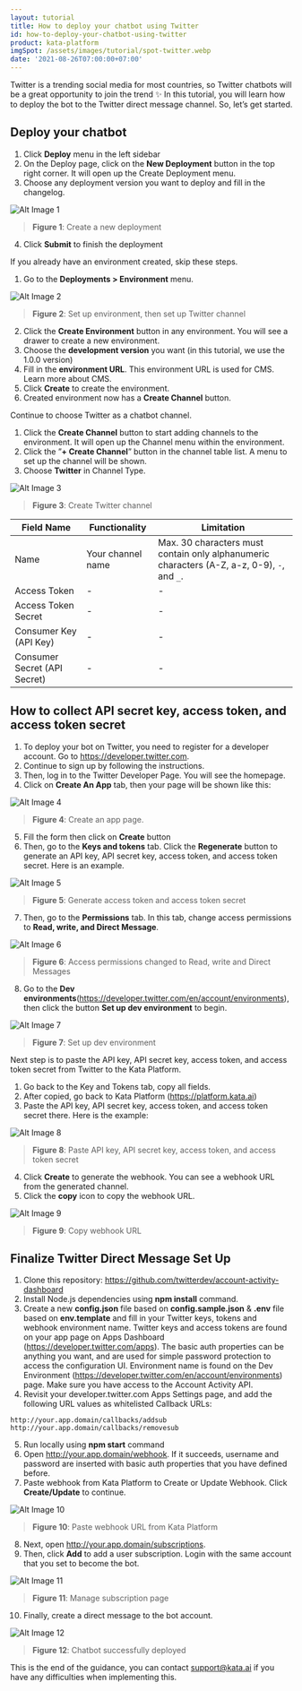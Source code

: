 ```yaml
---
layout: tutorial
title: How to deploy your chatbot using Twitter
id: how-to-deploy-your-chatbot-using-twitter
product: kata-platform
imgSpot: /assets/images/tutorial/spot-twitter.webp
date: '2021-08-26T07:00:00+07:00'
---
```


Twitter is a trending social media for most countries, so Twitter chatbots will be a great opportunity to join the trend ✨ In this tutorial, you will learn how to deploy the bot to the Twitter direct message channel. So, let’s get started.

## Deploy your chatbot

1. Click **Deploy** menu in the left sidebar
2. On the Deploy page, click on the **New Deployment** button in the top right corner. It will open up the Create Deployment menu.
3. Choose any deployment version you want to deploy and fill in the changelog.

![Alt Image 1](https://lh3.googleusercontent.com/7qQL-bT11-PszbC2Y92kcZ_Avayic4bKR4k82jquDTH2_iRs6a6ZL0b7gN8-1cqfvLEtUYZl_l20Tq885jwkx4lU8lI_Gs6lpKD42MCJoP7OQqIttgLTk4O_i6hQiRj1hlE6aPwH)

> **Figure 1**: Create a new deployment

4. Click **Submit** to finish the deployment

If you already have an environment created, skip these steps.

1. Go to the **Deployments > Environment** menu.

![Alt Image 2](https://lh3.googleusercontent.com/wRHYa5fPbW012q3q7JqosoR9qq5R72aafskrbpILMMs2akEXy50LRF5uTJ2XjYBou26sv8s3K6p0K-Zy1oySuvP5k1F6wGwJrXJGjRuZmHvrJFIny_jjED9ZxrVvBZU06yHbaF2A)

> **Figure 2**: Set up environment, then set up Twitter channel

2. Click the **Create Environment** button in any environment. You will see a drawer to create a new environment.
3. Choose the **development version** you want (in this tutorial, we use the 1.0.0 version)
4. Fill in the **environment URL**. This environment URL is used for CMS. Learn more about CMS.
5. Click **Create** to create the environment.
6. Created environment now has a **Create Channel** button.

Continue to choose Twitter as a chatbot channel.

1. Click the **Create Channel** button to start adding channels to the environment. It will open up the Channel menu within the environment.
2. Click the ”**+ Create Channel**” button in the channel table list. A menu to set up the channel will be shown.
3. Choose **Twitter** in Channel Type.

![Alt Image 3](https://lh6.googleusercontent.com/1e60t2rOsNQc8QysllKO4gxIGwEvSVapL7El-Ju2VlcCIOTxWnXSGpAXlMgo4VPSAGuhXcImhbyVTHrDO8ZB1VESeV7HcOuUpQnHN8JWxispwE6xCTaFL7ade6q078byGAiDrTNY)

> **Figure 3**: Create Twitter channel

| Field Name                   | Functionality     | Limitation                                                                                  |
| ---------------------------- | ----------------- | ------------------------------------------------------------------------------------------- |
| Name                         | Your channel name | Max. 30 characters must contain only alphanumeric characters (A-Z, a-z, 0-9), `-`, and `_`. |
| Access Token                 | -                 | -                                                                                           |
| Access Token Secret          | -                 | -                                                                                           |
| Consumer Key (API Key)       | -                 | -                                                                                           |
| Consumer Secret (API Secret) | -                 | -                                                                                           |

## How to collect API secret key, access token, and access token secret

1. To deploy your bot on Twitter, you need to register for a developer account. Go to <a href="https://developer.twitter.com" target="_blank"><span>http</span>s://developer.twitter.com</a>.
2. Continue to sign up by following the instructions.
3. Then, log in to the Twitter Developer Page. You will see the homepage.
4. Click on **Create An App** tab, then your page will be shown like this:

![Alt Image 4](https://lh3.googleusercontent.com/OdoqY_qeP64uzlsZr24JrRhbepoqrtymPXC86F0UaqBZW06e0VVObF7AEVWanBSfZ4KqUf4O6F_W9CUKJe1d8lv8HDaUKk4DW8xJ48Hb43toCvGUbUoElNMn91GUndJiiCaZL5SM)

> **Figure 4**: Create an app page.

5. Fill the form then click on **Create** button
6. Then, go to the **Keys and tokens** tab. Click the **Regenerate** button to generate an API key, API secret key, access token, and access token secret. Here is an example.

![Alt Image 5](https://lh3.googleusercontent.com/J3bW4olVVvCgmk6gWQSarPoilsfpbBug3eTpt2TIX1JiZ8b1Io6rWnvy4yeneEfOGqxv1wFZ4MNS4R1oijEAy8uSJeV8Hd6ZGjIuZ6t4C5PY-Sd6yd_gxwOA0vtpEG4R_iNl15HS)

> **Figure 5**: Generate access token and access token secret

7. Then, go to the **Permissions** tab. In this tab, change access permissions to **Read, write, and Direct Message**.

![Alt Image 6](https://lh4.googleusercontent.com/Ngs3Mz1H6fqS-Ahzg_U3lryRdolxVmHJhe0l0BsnQz7CqCaX86UQrpRrSnmuwdL01nSCc4izMjfF6hbotLrgCT9Se0bWWX5fTqGV6Z3l5vQC1IimlqXGanzOHJDL4XU4yg5AItdS)

> **Figure 6**: Access permissions changed to Read, write and Direct Messages

8. Go to the **Dev environments**(<a href="https://developer.twitter.com/en/account/environments" target="_blank"><span>http</span>s://developer.twitter.com/en/account/environments</a>), then click the button **Set up dev environment** to begin.

![Alt Image 7](https://lh5.googleusercontent.com/c8SvPV8iNJ9XguqhDTmpkoW818z6RwCWJCJHwIm2bN9JEe8zpJvr3PVqKiJYnajFLqg81ElyWMovUXDaJPc55GAxFfz1usWVhzgXcEUZ8dTe4u1UN22OaTJqnBmXYyOlr5M3Jgq_)

> **Figure 7**: Set up dev environment

Next step is to paste the API key, API secret key, access token, and access token secret from Twitter to the Kata Platform.

1. Go back to the Key and Tokens tab, copy all fields.
2. After copied, go back to Kata Platform (<a href="https://platform.kata.ai" target="_blank"><span>http</span>s://platform.kata.ai</a>)
3. Paste the API key, API secret key, access token, and access token secret there. Here is the example:

![Alt Image 8](https://lh3.googleusercontent.com/V95HDF2NSwY1aGlOR5YeLFWUK_zps9qY_YF_F_bRR4RHtAzDUBmFTiDndTzg4pbXfO-Ln6UBIs-bze3erosAnFcsQt7r8s8TsgKaMEMDZ3u4ZTG0nqPvl0UnIBcMsXpxWMIUwk3A)

> **Figure 8**: Paste API key, API secret key, access token, and access token secret

4. Click **Create** to generate the webhook. You can see a webhook URL from the generated channel.
5. Click the **copy** icon to copy the webhook URL.

![Alt Image 9](https://lh5.googleusercontent.com/n7IGyBPqnBHf10rJlb_M9l0x-xWobhxutiRor9wP0r259gsxGPxHvQS7IipXIqpcLk7FAXoC-edU9X2aPh_8tThKrgwslWgAsDiZhUdOJLZb9MMcA96l8syZL3FINaPbN1i-dXDb)

> **Figure 9**: Copy webhook URL

## Finalize Twitter Direct Message Set Up

1. Clone this repository: <a href="https://github.com/twitterdev/account-activity-dashboard" target="_blank"><span>http</span>s://github.com/twitterdev/account-activity-dashboard</a>
2. Install Node.js dependencies using **npm install** command.
3. Create a new **config.json** file based on **config.sample.json** & **.env** file based on **env.template** and fill in your Twitter keys, tokens and webhook environment name. Twitter keys and access tokens are found on your app page on Apps Dashboard (<a href="https://developer.twitter.com/apps" target="_blank"><span>http</span>s://developer.twitter.com/apps</a>). The basic auth properties can be anything you want, and are used for simple password protection to access the configuration UI. Environment name is found on the Dev Environment (<a href="https://developer.twitter.com/en/account/environments" target="_blank"><span>http</span>s://developer.twitter.com/en/account/environments</a>) page. Make sure you have access to the Account Activity API.
4. Revisit your developer.twitter.com Apps Settings page, and add the following URL values as whitelisted Callback URLs:

```
http://your.app.domain/callbacks/addsub
http://your.app.domain/callbacks/removesub
```

5. Run locally using **npm start** command
6. Open <a href="http://your.app.domain/webhook" target="_blank"><span>htt</span>p://your.app.domain/webhook</a>. If it succeeds, username and password are inserted with basic auth properties that you have defined before.
7. Paste webhook from Kata Platform to Create or Update Webhook. Click **Create/Update** to continue.

![Alt Image 10](https://lh6.googleusercontent.com/s5aMas6GBzvQLEj8svcnhx-XSbvFvC1mLD9aLi81-PJtABsPXZpPzSO3MLzdAdH_Y7lQ_4ZfOly5WA8_8JQq-EPyZUsoOZyM20F39D9HaYmmvgA1oa1Na5Dqq7jdZjDPsjq3EHvQ)

> **Figure 10**: Paste webhook URL from Kata Platform

8. Next, open <a href="http://your.app.domain/subscriptions" target="_blank"><span>htt</span>p://your.app.domain/subscriptions</a>.
9. Then, click **Add** to add a user subscription. Login with the same account that you set to become the bot.

![Alt Image 11](https://lh3.googleusercontent.com/3QZFpJZPNLFUrSARVYQTxDFTMWKzv1yfKBXhKn7-bEsuMnWCsHJuoggMR-gn4mmnLd2jJ7eyKG-OlgOC2fo7XgpJ0jAbyO-4QJax-YJsezFk4Pq7clcrs7UWOdrBkOyUDGVAcEbT)

> **Figure 11**: Manage subscription page

10. Finally, create a direct message to the bot account.

![Alt Image 12](https://lh3.googleusercontent.com/8eja7sV-2GkYVeLQOT-WtVKvgJVXJyuTxKdb1HBOEawPE2aq_KWEWJ9BgPVdHgR3LxYDvaMxUL1xynFc1jW3Hn7-WiDiQHhggcteVo44qbU0qE5wA5gEgQldHW0pp2s12veEv85p)

> **Figure 12**: Chatbot successfully deployed

This is the end of the guidance, you can contact support@kata.ai if you have any difficulties when implementing this.
